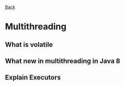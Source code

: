 [Back](../README.md)

# Multithreading


## What is volatile


## What new in multithreading in Java 8


## Explain Executors

